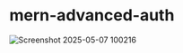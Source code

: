# mern-advanced-auth


![Screenshot 2025-05-07 100216](https://github.com/user-attachments/assets/0614dae8-59bd-4368-958e-fbf5eb1c14de)
